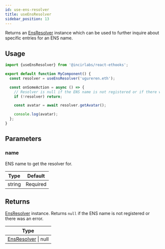 ```yaml
---
id: use-ens-resolver
title: useEnsResolver
sidebar_position: 13
---
```


Returns an [EnsResolver](https://docs.ethers.org/v5/api/providers/provider/#EnsResolver) instance which can be used to further inquire about specific entries for an ENS name.

## Usage

```jsx
import {useEnsResolver} from '@incirlabs/react-ethooks';

export default function MyComponent() {
  const resolver = useEnsResolver('ugureren.eth');

  const onSomeAction = async () => {
    // Resolver is null if the ENS name is not registered or if there was an error.
    if (!resolver) return;

    const avatar = await resolver.getAvatar();

    console.log(avatar);
  };
}
```

## Parameters

### name

ENS name to get the resolver for.

| Type   | Default  |
| ------ | -------- |
| string | Required |

## Returns

[EnsResolver](https://docs.ethers.org/v5/api/providers/provider/#EnsResolver) instance. Returns `null` if the ENS name is not registered or there was an error.

| Type                                                                                  |
| ------------------------------------------------------------------------------------- |
| [EnsResolver](https://docs.ethers.org/v5/api/providers/provider/#EnsResolver) \| null |
